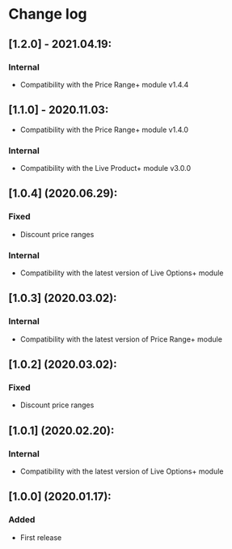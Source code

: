 # Change log

## [1.2.0] - 2021.04.19:
### Internal
- Compatibility with the Price Range+ module v1.4.4

## [1.1.0] - 2020.11.03:
- Compatibility with the Price Range+ module v1.4.0
### Internal
- Compatibility with the Live Product+ module v3.0.0

## [1.0.4] (2020.06.29):
### Fixed
- Discount price ranges
### Internal
- Compatibility with the latest version of Live Options+ module


## [1.0.3] (2020.03.02):
### Internal
- Compatibility with the latest version of Price Range+ module

## [1.0.2] (2020.03.02):
### Fixed
- Discount price ranges

## [1.0.1] (2020.02.20):
### Internal
- Compatibility with the latest version of Live Options+ module

## [1.0.0] (2020.01.17):
### Added
- First release
